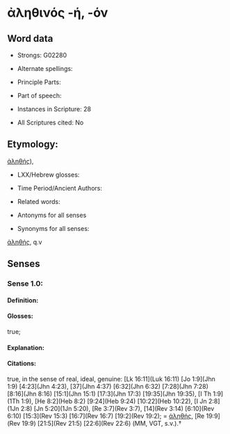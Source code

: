 # ἀληθινός -ή, -όν

<!-- Status: S2=NeedsEdits -->
<!-- Lexica used for edits:   -->

## Word data

* Strongs: G02280

* Alternate spellings:



* Principle Parts: 


* Part of speech: 


* Instances in Scripture: 28

* All Scriptures cited: No

## Etymology: 

[ἀληθής]()),

* LXX/Hebrew glosses: 


* Time Period/Ancient Authors: 


* Related words: 

* Antonyms for all senses

* Synonyms for all senses: 

 [ἀληθής](../G02270/01.md), q.v

## Senses 


### Sense  1.0: 

#### Definition: 

#### Glosses: 

true; 

#### Explanation: 


#### Citations: 

true, in the sense of real, ideal, genuine: [Lk 16:11](Luk 16:11) [Jo 1:9](Jhn 1:9) [4:23](Jhn 4:23), [37](Jhn 4:37) [6:32](Jhn 6:32) [7:28](Jhn 7:28) [8:16](Jhn 8:16) [15:1](Jhn 15:1) [17:3](Jhn 17:3) [19:35](Jhn 19:35), [I Th 1:9](1Th 1:9), [He 8:2](Heb 8:2) [9:24](Heb 9:24) [10:22](Heb 10:22), [I Jn 2:8](1Jn 2:8) [Jn 5:20](1Jn 5:20), [Re 3:7](Rev 3:7), [14](Rev 3:14) [6:10](Rev 6:10) [15:3](Rev 15:3) [16:7](Rev 16:7) [19:2](Rev 19:2); = [ἀληθής](), [Re 19:9](Rev 19:9) [21:5](Rev 21:5) [22:6](Rev 22:6) (MM, VGT, s.v.).†

